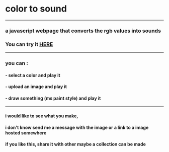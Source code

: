 # color to sound
----

### a javascript webpage that converts the rgb values into sounds
### You can try it [HERE](https://mg-software-dev.github.io/color_to_sound/)
----

### you can : 
#### - select a color and play it
#### - upload an image and play it
#### - draw something (ms paint style) and play it
----


#### i would like to see what you make, 
#### i don't know send me a message with the image or a link to a image hosted somewhere
#### if you like this, share it with other maybe a collection can be made



